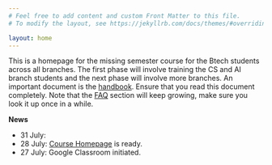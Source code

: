 ```yaml
---
# Feel free to add content and custom Front Matter to this file.
# To modify the layout, see https://jekyllrb.com/docs/themes/#overriding-theme-defaults

layout: home
---
```


This is a homepage for the missing semester course for the Btech students across all branches. The first phase will involve training the CS and AI branch students and the next phase will involve more branches. An important document is the [handbook](/mathematicalfoundations/handbook/). Ensure that you read this document completely. Note that the [FAQ](/discretemath/faq/) section will keep growing, make sure you look it up once in a while.  

**News**
- 31 July: 
- 28 July: [Course Homepage](/mathematicalfoundations/) is ready. 
- 27 July: Google Classroom initiated.

